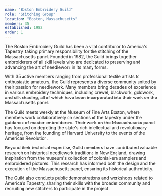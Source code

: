 ```yaml
---
name: "Boston Embroidery Guild"
role: "Stitching Group"
location: "Boston, Massachusetts"
members: 35
established: 1982
order: 1
---
```


The Boston Embroidery Guild has been a vital contributor to America's Tapestry, taking primary responsibility for the stitching of the Massachusetts panel. Founded in 1982, the Guild brings together embroiderers of all skill levels who are dedicated to preserving and advancing the art of needlework in its many forms.

With 35 active members ranging from professional textile artists to enthusiastic amateurs, the Guild represents a diverse community united by their passion for needlework. Many members bring decades of experience in various embroidery techniques, including crewel, blackwork, goldwork, and silk shading, all of which have been incorporated into their work on the Massachusetts panel.

The Guild meets weekly at the Museum of Fine Arts Boston, where members work collaboratively on sections of the tapestry under the guidance of master embroiderers. Their work on the Massachusetts panel has focused on depicting the state's rich intellectual and revolutionary heritage, from the founding of Harvard University to the events of the American Revolution.

Beyond their technical expertise, Guild members have contributed valuable research on historical needlework traditions in New England, drawing inspiration from the museum's collection of colonial-era samplers and embroidered pictures. This research has informed both the design and the execution of the Massachusetts panel, ensuring its historical authenticity.

The Guild also conducts public demonstrations and workshops related to America's Tapestry, sharing their skills with the broader community and recruiting new stitchers to participate in the project.

